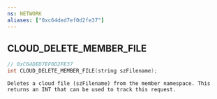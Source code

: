 ```yaml
---
ns: NETWORK
aliases: ["0xc64ded7ef0d2fe37"]
---
```

## CLOUD_DELETE_MEMBER_FILE

```c
// 0xC64DED7EF0D2FE37
int CLOUD_DELETE_MEMBER_FILE(string szFilename);
```

```
Deletes a cloud file (szFilename) from the member namespace. This returns an INT that can be used to track this request.
```
